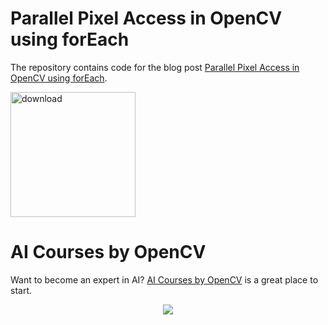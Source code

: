 # Parallel Pixel Access in OpenCV using forEach

The repository contains code for the blog post [Parallel Pixel Access in OpenCV using forEach](https://www.learnopencv.com/parallel-pixel-access-in-opencv-using-foreach/).

[<img src="https://learnopencv.com/wp-content/uploads/2022/07/download-button-e1657285155454.png" alt="download" width="200">](https://www.dropbox.com/scl/fo/lk3cjanx62nb32z9p5v0s/h?dl=1&rlkey=mr0u5blg3y12utcyex6hfgwlu)

# AI Courses by OpenCV

Want to become an expert in AI? [AI Courses by OpenCV](https://opencv.org/courses/) is a great place to start. 

<a href="https://opencv.org/courses/">
<p align="center"> 
<img src="https://www.learnopencv.com/wp-content/uploads/2020/04/AI-Courses-By-OpenCV-Github.png">
</p>
</a>
